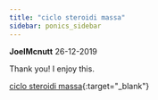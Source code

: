 ```yaml
---
title: "ciclo steroidi massa"
sidebar: ponics_sidebar
---
```


**JoelMcnutt** 26-12-2019

Thank you! I enjoy this.

[ciclo steroidi massa](http://richbbs.boboxia.cn/home.php?mod=space&amp;uid=11829&amp;do=profile&amp;from=space){:target="_blank"}


